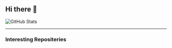 ## Hi there 👋

<!--
**enricotrotti/enricotrotti** is a ✨ _special_ ✨ repository because its `README.md` (this file) appears on your GitHub profile.

Here are some ideas to get you started:

- 🔭 I’m currently working on ...
- 🌱 I’m currently learning ...
- 👯 I’m looking to collaborate on ...
- 🤔 I’m looking for help with ...
- 💬 Ask me about ...
- 📫 How to reach me: ...
- 😄 Pronouns: ...
- ⚡ Fun fact: ...


# Hi, I'm Enrico! 👋

- 🚀 PhD in **Physics**, always looking for new challenges.
- 🌱 Currently learning **Machine Learning** and **Data Science**.
- 🔭 Working on different projects using Python and Matlab.
- 📫 Puoi contattarmi su [LinkedIn](https://www.linkedin.com/in/enricotrotti) o inviarmi un'email a **trottienr@gmail.com**.

---

-->

![GitHub Stats](https://github-readme-stats.vercel.app/api?username=enricotrotti&show_icons=true)


---

### Interesting Repositeries


